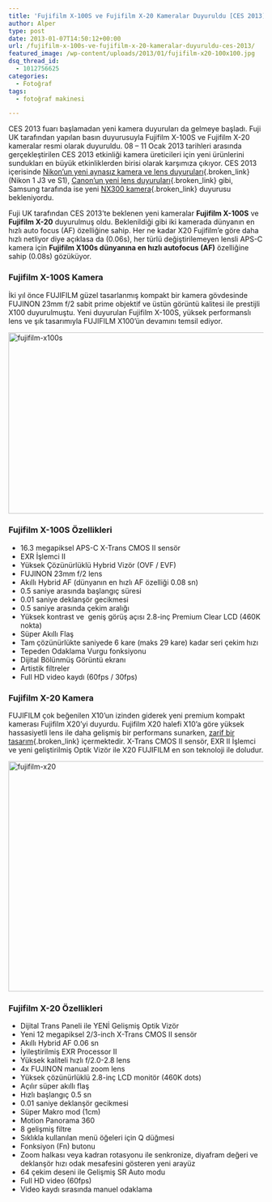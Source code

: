 ```yaml
---
title: 'Fujifilm X-100S ve Fujifilm X-20 Kameralar Duyuruldu [CES 2013]'
author: Alper
type: post
date: 2013-01-07T14:50:12+00:00
url: /fujifilm-x-100s-ve-fujifilm-x-20-kameralar-duyuruldu-ces-2013/
featured_image: /wp-content/uploads/2013/01/fujifilm-x20-100x100.jpg
dsq_thread_id:
  - 1012756625
categories:
  - Fotoğraf
tags:
  - fotoğraf makinesi

---
```

CES 2013 fuarı başlamadan yeni kamera duyuruları da gelmeye başladı. Fuji UK tarafından yapılan basın duyurusuyla Fujifilm X-100S ve Fujifilm X-20 kameralar resmi olarak duyuruldu. 08 &#8211; 11 Ocak 2013 tarihleri arasında gerçekleştirilen CES 2013 etkinliği kamera üreticileri için yeni ürünlerini sundukları en büyük etkinliklerden birisi olarak karşımıza çıkıyor. CES 2013 içerisinde [Nikon&#8217;un yeni aynasız kamera ve lens duyuruları][1]{.broken_link} (Nikon 1 J3 ve S1), [Canon&#8217;un yeni lens duyuruları][2]{.broken_link} gibi, Samsung tarafında ise yeni [NX300 kamera][3]{.broken_link} duyurusu bekleniyordu.

Fuji UK tarafından CES 2013&#8217;te beklenen yeni kameralar **Fujifilm X-100S** ve **Fujifilm X-20** duyurulmuş oldu. Beklenildiği gibi iki kamerada dünyanın en hızlı auto focus (AF) özelliğine sahip. Her ne kadar X20 Fujifilm&#8217;e göre daha hızlı netliyor diye açıklasa da (0.06s), her türlü değiştirilemeyen lensli APS-C kamera için **Fujifilm X100s dünyanına en hızlı autofocus (AF)** özelliğine sahip (0.08s) gözüküyor.

### Fujifilm X-100S Kamera

İki yıl önce FUJIFILM güzel tasarlanmış kompakt bir kamera gövdesinde FUJINON 23mm f/2 sabit prime objektif ve üstün görüntü kalitesi ile prestijli X100 duyurulmuştu. Yeni duyurulan Fujifilm X-100S, yüksek performanslı lens ve şık tasarımıyla FUJIFILM X100&#8217;ün devamını temsil ediyor.

<img class="aligncenter size-full wp-image-10521" alt="fujifilm-x100s" src="https://www.murekkep.org/wp-content/uploads/2013/01/fujifilm-x100s.jpg" width="600" height="358" srcset="https://www.murekkep.org/wp-content/uploads/2013/01/fujifilm-x100s.jpg 600w, https://www.murekkep.org/wp-content/uploads/2013/01/fujifilm-x100s-400x238.jpg 400w, https://www.murekkep.org/wp-content/uploads/2013/01/fujifilm-x100s-50x29.jpg 50w, https://www.murekkep.org/wp-content/uploads/2013/01/fujifilm-x100s-125x74.jpg 125w, https://www.murekkep.org/wp-content/uploads/2013/01/fujifilm-x100s-300x179.jpg 300w, https://www.murekkep.org/wp-content/uploads/2013/01/fujifilm-x100s-511x305.jpg 511w" sizes="(max-width: 600px) 100vw, 600px" /> 

### Fujifilm X-100S Özellikleri

  * 16.3 megapiksel APS-C X-Trans CMOS II sensör
  * EXR İşlemci II
  * Yüksek Çözünürlüklü Hybrid Vizör (OVF / EVF)
  * FUJINON 23mm f/2 lens
  * Akıllı Hybrid AF (dünyanın en hızlı AF özelliği 0.08 sn)
  * 0.5 saniye arasında başlangıç süresi
  * 0.01 saniye deklanşör gecikmesi
  * 0.5 saniye arasında çekim aralığı
  * Yüksek kontrast ve  geniş görüş açısı 2.8-inç Premium Clear LCD (460K nokta)
  * Süper Akıllı Flaş
  * Tam çözünürlükte saniyede 6 kare (maks 29 kare) kadar seri çekim hızı
  * Tepeden Odaklama Vurgu fonksiyonu
  * Dijital Bölünmüş Görüntü ekranı
  * Artistik filtreler
  * Full HD video kaydı (60fps / 30fps)

### Fujifilm X-20 Kamera

FUJIFILM çok beğenilen X10&#8217;un izinden giderek yeni premium kompakt kamerası Fujifilm X20&#8217;yi duyurdu. Fujifilm X20 halefi X10&#8217;a göre yüksek hassasiyetli lens ile daha gelişmiş bir performans sunarken, [zarif bir tasarım][4]{.broken_link} içermektedir. X-Trans CMOS II sensör, EXR II İşlemci ve yeni geliştirilmiş Optik Vizör ile X20 FUJIFILM en son teknoloji ile doludur.

<img class="aligncenter size-full wp-image-10520" alt="fujifilm-x20" src="https://www.murekkep.org/wp-content/uploads/2013/01/fujifilm-x20.jpg" width="600" height="455" srcset="https://www.murekkep.org/wp-content/uploads/2013/01/fujifilm-x20.jpg 600w, https://www.murekkep.org/wp-content/uploads/2013/01/fujifilm-x20-400x303.jpg 400w, https://www.murekkep.org/wp-content/uploads/2013/01/fujifilm-x20-50x37.jpg 50w, https://www.murekkep.org/wp-content/uploads/2013/01/fujifilm-x20-125x94.jpg 125w, https://www.murekkep.org/wp-content/uploads/2013/01/fujifilm-x20-263x200.jpg 263w, https://www.murekkep.org/wp-content/uploads/2013/01/fujifilm-x20-402x305.jpg 402w" sizes="(max-width: 600px) 100vw, 600px" /> 

### Fujifilm X-20 Özellikleri

  * Dijital Trans Paneli ile YENİ Gelişmiş Optik Vizör
  * Yeni 12 megapiksel 2/3-inch X-Trans CMOS II sensör
  * Akıllı Hybrid AF 0.06 sn
  * İyileştirilmiş EXR Processor II
  * Yüksek kaliteli hızlı f/2.0-2.8 lens
  * 4x FUJINON manual zoom lens
  * Yüksek çözünürlüklü 2.8-inç LCD monitör (460K dots)
  * Açılır süper akıllı flaş
  * Hızlı başlangıç 0.5 sn
  * 0.01 saniye deklanşör gecikmesi
  * Süper Makro mod (1cm)
  * Motion Panorama 360
  * 8 gelişmiş filtre
  * Sıklıkla kullanılan menü öğeleri için Q düğmesi
  * Fonksiyon (Fn) butonu
  * Zoom halkası veya kadran rotasyonu ile senkronize, diyafram değeri ve deklanşör hızı odak mesafesini gösteren yeni arayüz
  * 64 çekim deseni ile Gelişmiş SR Auto modu
  * Full HD video (60fps)
  * Video kaydı sırasında manuel odaklama

 [1]: https://www.murekkep.org/nikondan-ces-2013te-aynasiz-kamera-ve-lens-duyurulari-bekleniyor-10474
 [2]: https://www.murekkep.org/canon-ces-2013te-yeni-lenslerini-duyurabilir-10469
 [3]: https://www.murekkep.org/samsung-tek-lens-ile-3d-goruntu-kaydedebilen-nx300-modelini-duyurdu-10390
 [4]: https://www.murekkep.org/fujifilm-x20-ilk-fotograflari-ile-gorucuye-cikti-10429
